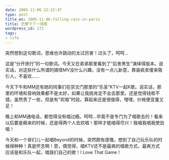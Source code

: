 ```yaml
---
date: 2005-11-06 22:22:47
type: post
title_en: 2005-11-06-falling-rain-in-paris
title: 巴黎下了一场雨
wordpress_id: 172
tags:
- life
---
```


突然想到这句歌词，思维也许跳动的太过厉害！过头了，呵呵...

这是“分开旅行”的一句歌词。今天又在弟弟那里看到了“后舍男生”演绎得版本。说实话，对这些什么所谓的搞怪MV没什么兴趣，没有一点儿新意，靠装疯卖傻来吸引人，不喜欢……

今天下午和MM还有她的同事们在崇文门那里的“乐圣”KTV一起K歌。说实话，那里的环境和音响效果都不是太好，如果让我挑肯定不会去那里。还是觉得钱柜不错，虽然贵了一些，但是有“欢唱”时段，算起来还是很值得，嘿嘿，价格便宜量又足！

晚上和MM通电话，都觉得没有唱过瘾。呵呵...毕竟不是专门为了唱歌去的！看来以后要是瘾来的时候，还是得两个人去欢唱！那样才能唱得尽兴！我唱我唱我使劲唱！

今天和一个哥们儿一起唱Beyond的时候，突然颇有感慨，想到了自己玩乐队的时候得种种！真是怀念啊！恩，偶觉得，唱KTV还不是最爽的唱歌方式，最爽方式应该是和乐队一起，唱我们自己的歌！I Love That Game！
